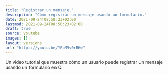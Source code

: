 ```yaml
---
title: "Registrar un mensaje."
description: "Cómo registrar un mensaje usando un formulario."
date: 2021-09-24T08:50:23+02:00
lastmod: 2021-09-24T08:50:23+02:00
draft: true
source: youtube
images: []
layout: versions
url: "https://youtu.be/YEpM9v0rBHw"
---
```

Un video tutorial que muestra cómo un usuario puede registrar un mensaje usando un formulario en Q.
